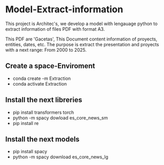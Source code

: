 # Model-Extract-information
This project is Architec's, we develop a model with lengauage python to extract information of files PDF with format A3.

This PDF are 'Gacetas', This Document content information of proyects, entities, dates, etc. The purpose is extract the presentation and proyects with a next range: From 2000 to 2025. 

 
## Create a space-Enviroment
- conda create -m Extraction
- conda activate Extraction

## Install the next libreries
- pip install transformers torch
- python -m spacy dowload es_core_news_sm
- pip install re

## Install the next models
- pip install  spacy
- python -m spacy download es_core_news_lg
